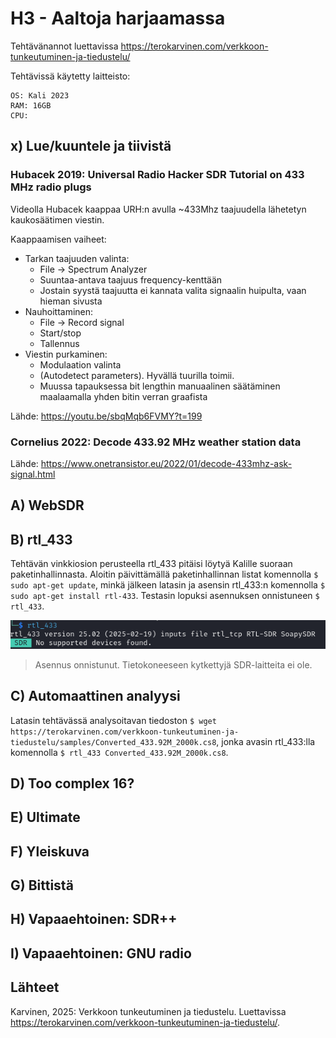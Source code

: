 # H3 - Aaltoja harjaamassa

Tehtävänannot luettavissa https://terokarvinen.com/verkkoon-tunkeutuminen-ja-tiedustelu/

Tehtävissä käytetty laitteisto: 
````
OS: Kali 2023
RAM: 16GB
CPU:

````

## x) Lue/kuuntele ja tiivistä

### Hubacek 2019: Universal Radio Hacker SDR Tutorial on 433 MHz radio plugs 

Videolla Hubacek kaappaa URH:n avulla ~433Mhz taajuudella lähetetyn kaukosäätimen viestin.

Kaappaamisen vaiheet:
 - Tarkan taajuuden valinta:
    - File -> Spectrum Analyzer
    - Suuntaa-antava taajuus frequency-kenttään
    - Jostain syystä taajuutta ei kannata valita signaalin huipulta, vaan hieman sivusta
 - Nauhoittaminen:
    - File -> Record signal
    - Start/stop
    - Tallennus
 - Viestin purkaminen:
    - Modulaation valinta
    - (Autodetect parameters). Hyvällä tuurilla toimii.
    - Muussa tapauksessa bit lengthin manuaalinen säätäminen maalaamalla yhden bitin verran graafista

Lähde: https://youtu.be/sbqMqb6FVMY?t=199

### Cornelius 2022: Decode 433.92 MHz weather station data

Lähde: https://www.onetransistor.eu/2022/01/decode-433mhz-ask-signal.html

## A) WebSDR


## B) rtl_433

Tehtävän vinkkiosion perusteella rtl_433 pitäisi löytyä Kalille suoraan paketinhallinnasta. Aloitin päivittämällä paketinhallinnan listat komennolla ``$ sudo apt-get update``, minkä jälkeen latasin ja asensin rtl_433:n komennolla ``$ sudo apt-get install rtl-433``.  Testasin lopuksi asennuksen onnistuneen ``$ rtl_433``.

![Add file: rtl_asennus](/img/h3/rtl_433_1.png)
> Asennus onnistunut. Tietokoneeseen kytkettyjä SDR-laitteita ei ole.

## C) Automaattinen analyysi

Latasin tehtävässä analysoitavan tiedoston ``$ wget https://terokarvinen.com/verkkoon-tunkeutuminen-ja-tiedustelu/samples/Converted_433.92M_2000k.cs8``, jonka avasin rtl_433:lla komennolla ``$ rtl_433 Converted_433.92M_2000k.cs8``. 


## D) Too complex 16?


## E) Ultimate


## F) Yleiskuva


## G) Bittistä


## H) Vapaaehtoinen: SDR++


## I) Vapaaehtoinen: GNU radio


## Lähteet

Karvinen, 2025: Verkkoon tunkeutuminen ja tiedustelu. Luettavissa https://terokarvinen.com/verkkoon-tunkeutuminen-ja-tiedustelu/.




